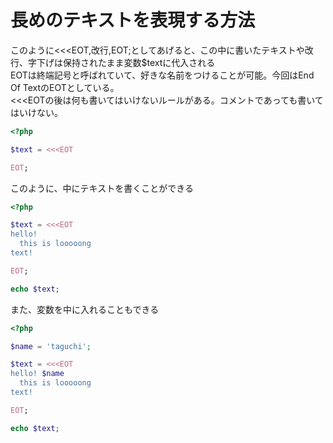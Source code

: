 # 長めのテキストを表現する方法
このように<<<EOT,改行,EOT;としてあげると、この中に書いたテキストや改行、字下げは保持されたまま変数$textに代入される<br>
EOTは終端記号と呼ばれていて、好きな名前をつけることが可能。今回はEnd Of TextのEOTとしている。<br>
<<<EOTの後は何も書いてはいけないルールがある。コメントであっても書いてはいけない。
```php
<?php

$text = <<<EOT

EOT;
```
このように、中にテキストを書くことができる
```php
<?php

$text = <<<EOT
hello!
  this is looooong
text!

EOT;

echo $text;
```
また、変数を中に入れることもできる
```php
<?php

$name = 'taguchi';

$text = <<<EOT
hello! $name
  this is looooong
text!

EOT;

echo $text;
```

